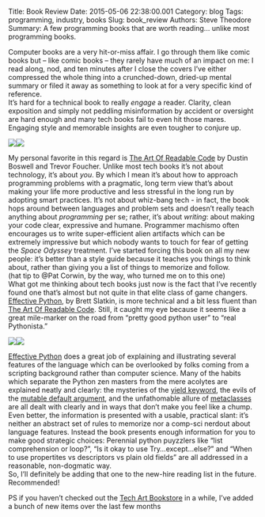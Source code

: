 Title: Book Review
Date: 2015-05-06 22:38:00.001
Category: blog
Tags: programming, industry, books 
Slug: book_review
Authors: Steve Theodore
Summary: A few programming books that are worth reading... unlike most programming books.

Computer books are a very hit-or-miss affair. I go through them like comic books but – like comic books – they rarely have much of an impact on me: I read along, nod, and ten minutes after I close the covers I’ve either compressed the whole thing into a crunched-down, dried-up mental summary or filed it away as something to look at for a very specific kind of reference.   
It’s hard for a technical book to really _engage_ a reader. Clarity, clean exposition and simply not peddling misinformation by accident or oversight are hard enough and many tech books fail to even hit those mares. Engaging style and memorable insights are even tougher to conjure up.  


[![](http://ws-na.amazon-adsystem.com/widgets/q?_encoding=UTF8&ASIN=0596802293&Format=_SL250_&ID=AsinImage&MarketPlace=US&ServiceVersion=20070822&WS=1&tag=tecsurgui-20)](http://www.amazon.com/gp/product/0596802293/ref=as_li_tl?ie=UTF8&camp=1789&creative=390957&creativeASIN=0596802293&linkCode=as2&tag=tecsurgui-20&linkId=CVEGONEA7DGRZKKD)![](http://ir-na.amazon-adsystem.com/e/ir?t=tecsurgui-20&l=as2&o=1&a=0596802293)

My personal favorite in this regard is [The Art Of Readable Code](http://amzn.to/1FQKwV6) by Dustin Boswell and Trevor Foucher. Unlike most tech books it’s not about technology, it’s about _you_. By which I mean it’s about how to approach programming problems with a pragmatic, long term view that’s about making your life more productive and less stressful in the long run by adopting smart practices. It’s not about whiz-bang tech - in fact, the book hops around between languages and problem sets and doesn’t really teach anything about _programming_ per se; rather, it’s about _writing_: about making your code clear, expressive and humane. Programmer machismo often encourages us to write super-efficient alien artifacts which can be extremely impressive but which nobody wants to touch for fear of getting the _Space Odyssey_ treatment. I’ve started forcing this book on all my new people: it’s better than a style guide because it teaches you things to think about, rather than giving you a list of things to memorize and follow.  
(hat tip to @Pat Corwin, by the way, who turned me on to this one)  
What got me thinking about tech books just now is the fact that I’ve recently found one that’s almost but not quite in that elite class of game changers. [Effective Python](http://amzn.to/1AGMvW1), by Brett Slatkin, is more technical and a bit less fluent than [The Art Of Readable Code](http://amzn.to/1FQKwV6). Still, it caught my eye because it seems like a great mile-marker on the road from “pretty good python user” to “real Pythonista.”   


[![](http://ws-na.amazon-adsystem.com/widgets/q?_encoding=UTF8&ASIN=0134034287&Format=_SL250_&ID=AsinImage&MarketPlace=US&ServiceVersion=20070822&WS=1&tag=tecsurgui-20)](http://www.amazon.com/gp/product/0134034287/ref=as_li_tl?ie=UTF8&camp=1789&creative=390957&creativeASIN=0134034287&linkCode=as2&tag=tecsurgui-20&linkId=CVFALVJQ7SEU6UMO)![](http://ir-na.amazon-adsystem.com/e/ir?t=tecsurgui-20&l=as2&o=1&a=0134034287)

[Effective Python](http://amzn.to/1AGMvW1) does a great job of explaining and illustrating several features of the language which can be overlooked by folks coming from a scripting background rather than computer science. Many of the habits which separate the Python zen masters from the mere acolytes are explained neatly and clearly: the mysteries of the [yield keyword](http://stackoverflow.com/questions/231767/what-does-the-yield-keyword-do-in-python), the evils of the [mutable default argument](http://eli.thegreenplace.net/2009/01/16/python-insight-beware-of-mutable-default-values-for-arguments), and the unfathomable allure of [metaclasses](http://techartsurvival.blogspot.com/2014/02/rescuing-maya-gui-from-itself.html) are all dealt with clearly and in ways that don’t make you feel like a chump. Even better, the information is presented with a usable, practical slant: it’s neither an abstract set of rules to memorize nor a comp-sci nerdout about language features. Instead the book presents enough information for you to make good strategic choices: Perennial python puyzzlers like “list comprehension or loop?”, “Is it okay to use Try…except…else?” and “When to use propertites vs descriptors vs plain old fields” are all addressed in a reasonable, non-dogmatic way.  
So, I’ll definitely be adding that one to the new-hire reading list in the future. Recommended!  

PS if you haven’t checked out the [Tech Art Bookstore](http://astore.amazon.com/tecsurgui-20) in a while, I’ve added a bunch of new items over the last few months

